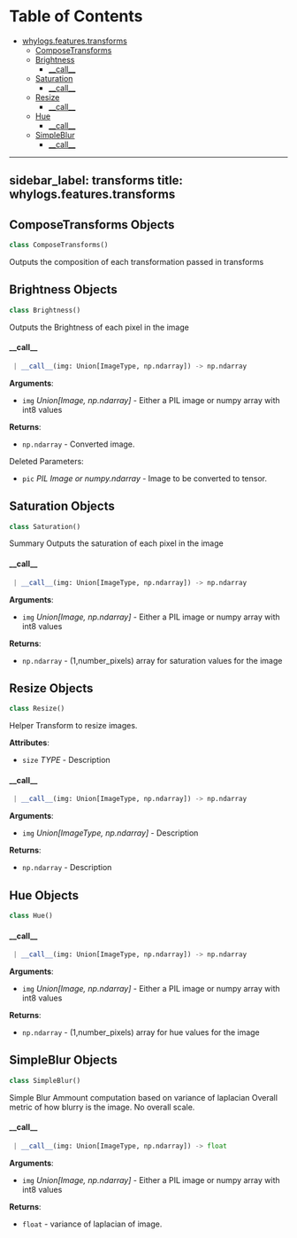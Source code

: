 # Table of Contents

* [whylogs.features.transforms](#whylogs.features.transforms)
  * [ComposeTransforms](#whylogs.features.transforms.ComposeTransforms)
  * [Brightness](#whylogs.features.transforms.Brightness)
    * [\_\_call\_\_](#whylogs.features.transforms.Brightness.__call__)
  * [Saturation](#whylogs.features.transforms.Saturation)
    * [\_\_call\_\_](#whylogs.features.transforms.Saturation.__call__)
  * [Resize](#whylogs.features.transforms.Resize)
    * [\_\_call\_\_](#whylogs.features.transforms.Resize.__call__)
  * [Hue](#whylogs.features.transforms.Hue)
    * [\_\_call\_\_](#whylogs.features.transforms.Hue.__call__)
  * [SimpleBlur](#whylogs.features.transforms.SimpleBlur)
    * [\_\_call\_\_](#whylogs.features.transforms.SimpleBlur.__call__)

---
sidebar_label: transforms
title: whylogs.features.transforms
---

## ComposeTransforms Objects

```python
class ComposeTransforms()
```

Outputs the composition of each transformation passed in transforms

## Brightness Objects

```python
class Brightness()
```

Outputs the Brightness of each pixel in the image

#### \_\_call\_\_

```python
 | __call__(img: Union[ImageType, np.ndarray]) -> np.ndarray
```

**Arguments**:

- `img` _Union[Image, np.ndarray]_ - Either a PIL image or numpy array with int8 values

**Returns**:

- `np.ndarray` - Converted image.

Deleted Parameters:
- `pic` _PIL Image or numpy.ndarray_ - Image to be converted to tensor.

## Saturation Objects

```python
class Saturation()
```

Summary
Outputs the saturation of each pixel in the image

#### \_\_call\_\_

```python
 | __call__(img: Union[ImageType, np.ndarray]) -> np.ndarray
```

**Arguments**:

- `img` _Union[Image, np.ndarray]_ - Either a PIL image or numpy array with int8 values


**Returns**:

- `np.ndarray` - (1,number_pixels) array for saturation values for the image

## Resize Objects

```python
class Resize()
```

Helper Transform to resize images.

**Attributes**:

- `size` _TYPE_ - Description

#### \_\_call\_\_

```python
 | __call__(img: Union[ImageType, np.ndarray]) -> np.ndarray
```

**Arguments**:

- `img` _Union[ImageType, np.ndarray]_ - Description


**Returns**:

- `np.ndarray` - Description

## Hue Objects

```python
class Hue()
```

#### \_\_call\_\_

```python
 | __call__(img: Union[ImageType, np.ndarray]) -> np.ndarray
```

**Arguments**:

- `img` _Union[Image, np.ndarray]_ - Either a PIL image or numpy array with int8 values

**Returns**:

- `np.ndarray` - (1,number_pixels) array for hue values for the image

## SimpleBlur Objects

```python
class SimpleBlur()
```

Simple Blur Ammount computation based on variance of laplacian
Overall metric of how blurry is the image. No overall scale.

#### \_\_call\_\_

```python
 | __call__(img: Union[ImageType, np.ndarray]) -> float
```

**Arguments**:

- `img` _Union[Image, np.ndarray]_ - Either a PIL image or numpy array with int8 values


**Returns**:

- `float` - variance of laplacian of image.

